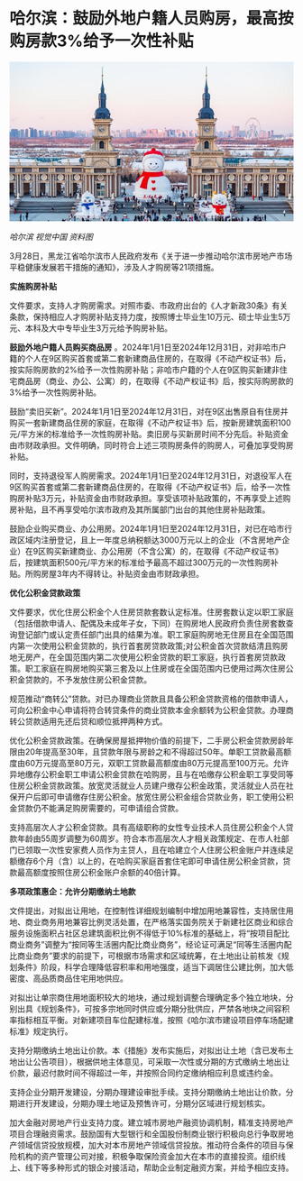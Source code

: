 # 哈尔滨：鼓励外地户籍人员购房，最高按购房款3%给予一次性补贴

![cf2d4bcaae109c3e3599329538248950.jpg](https://raw.githubusercontent.com/qqhsx/qqnews_image/main/2024/03/29/哈尔滨：鼓励外地户籍人员购房，最高按购房款3%给予一次性补贴/cf2d4bcaae109c3e3599329538248950.jpg)

_哈尔滨 视觉中国 资料图_

3月28日，黑龙江省哈尔滨市人民政府发布《关于进一步推动哈尔滨市房地产市场平稳健康发展若干措施的通知》，涉及人才购房等21项措施。

**实施购房补贴**

文件要求，支持人才购房需求。对照市委、市政府出台的《人才新政30条》有关条款，保持相应人才购房补贴支持力度，按照博士毕业生10万元、硕士毕业生5万元、本科及大中专毕业生3万元给予购房补贴。

**鼓励外地户籍人员购买商品房**
。2024年1月1日至2024年12月31日，对非哈市户籍的个人在9区购买首套或第二套新建商品住房的，在取得《不动产权证书》后，按实际购房款的2%给予一次性购房补贴；非哈市户籍的个人在9区购买新建非住宅商品房（商业、办公、公寓）的，在取得《不动产权证书》后，按实际购房款的3%给予一次性购房补贴。

鼓励“卖旧买新”。2024年1月1日至2024年12月31日，对在9区出售原自有住房并购买一套新建商品住房的家庭，在取得《不动产权证书》后，按新房建筑面积100元/平方米的标准给予一次性购房补贴。卖旧房与买新房时间不分先后。补贴资金由市财政承担。文件明确，同时符合上述三项购房条件的购房人，可叠加享受购房补贴。

同时，支持退役军人购房需求。2024年1月1日至2024年12月31日，对退役军人在9区购买首套或第二套新建商品住房的，在取得《不动产权证书》后，给予一次性购房补贴3万元，补贴资金由市财政承担。享受该项补贴政策的，不再享受上述购房补贴，且不再享受哈尔滨市政府及其所属部门出台的其他住房补贴政策。

鼓励企业购买商业、办公用房。2024年1月1日至2024年12月31日，对已在哈市行政区域内注册登记，且上一年度总纳税额达3000万元以上的企业（不含房地产企业）在9区购买新建商业、办公用房（不含公寓）的，在取得《不动产权证书》后，按建筑面积500元/平方米的标准给予最高不超过300万元的一次性购房补贴。所购房屋3年内不得转让。补贴资金由市财政承担。

**优化公积金贷款政策**

文件要求，优化住房公积金个人住房贷款套数认定标准。住房套数认定以职工家庭（包括借款申请人、配偶及未成年子女，下同）在购房地人民政府负责住房套数查询登记部门或认定责任部门出具的结果为准。职工家庭购房地无住房且在全国范围内第一次使用公积金贷款的，执行首套房贷款政策;对公积金首次贷款结清且购房地无房产，在全国范围内第二次使用公积金贷款的职工家庭，执行首套房贷款政策。职工家庭在购房地购买第三套及以上住房或在全国范围内已使用过两次住房公积金贷款的，不予发放住房公积金贷款。

规范推动“商转公”贷款。对已办理商业贷款且具备公积金贷款资格的借款申请人，可向公积金中心申请将符合转贷条件的商业贷款本金余额转为公积金贷款。办理商转公贷款适用先还后贷和顺位抵押两种方式。

优化公积金贷款政策。在确保房屋抵押物价值的前提下，二手房公积金贷款房龄年限由20年提高至30年，且贷款年限与房龄之和不得超过50年。单职工贷款最高额度由60万元提高至80万元，双职工贷款最高额度由80万元提高至100万元。允许异地缴存公积金职工申请公积金贷款在哈购房，且与在哈缴存公积金职工享受同等住房公积金贷款政策。放宽灵活就业人员建户缴存公积金政策，灵活就业人员在社保开户后即可申请缴存住房公积金。放宽住房公积金组合贷款业务，职工使用公积金贷款仍不能满足购房需要的，可申请组合贷款。

支持高层次人才公积金贷款。具有高级职称的女性专业技术人员住房公积金个人贷款年龄由55周岁调整为60周岁。符合本市高层次人才相关政策规定、在市人社部门已领取一次性安家费人员作为主贷人，且在哈建立个人住房公积金账户并连续足额缴存6个月（含）以上的，在哈购买家庭首套住宅即可申请住房公积金贷款，贷款最高额度按照住房公积金账户余额的40倍计算。

**多项政策惠企：允许分期缴纳土地款**

文件提出，对拟出让用地，在控制性详细规划编制中增加用地兼容性，支持居住用地、商业商务用地兼容比例灵活处置，在严格落实国务院关于新建社区商业和综合服务设施面积占社区总建筑面积比例不得低于10%标准的基础上，将“按项目配比商业商务”调整为“按同等生活圈内配比商业商务”，经论证可满足“同等生活圈内配比商业商务”要求的前提下，可根据市场需求和区域统筹，在土地出让前核发《规划条件》阶段，科学合理降低容积率和用地强度，适当下调居住公建比例，加大低密度、高品质商品住宅用地供应。

对拟出让单宗商住用地面积较大的地块，通过规划调整合理确定多个独立地块，分别出具《规划条件》，可按多宗地同时供应或分期分批供应，严禁各地块之间容积率指标相互平衡。对新建项目车位配建标准，按照《哈尔滨市建设项目停车场配建标准》规定执行。

支持分期缴纳土地出让价款。本《措施》发布实施后，对拟出让土地（含已发布土地出让公告项目），根据供地主体意见，可采取一次性或分期的方式缴纳土地出让价款，最迟付款时间不得超过一年，并按照合同约定缴纳相应利息或违约金。

支持企业分期开发建设，分期办理建设审批手续。支持分期缴纳土地出让价款，分期进行开发建设，分期办理土地证及预售许可，分期分区域进行规划核实。

加大金融对房地产行业支持力度。建立城市房地产融资协调机制，精准支持房地产项目合理融资需求。鼓励国有大型银行和全国股份制商业银行积极向总行争取房地产领域信贷投放规模，加大对本市房地产领域信贷投放。推动符合条件的项目与保险机构的资产管理公司对接，积极争取保险资金加大在本市的直接投资。组织线上、线下等多种形式的银企对接活动，帮助企业制定融资方案，并给予相应支持。

